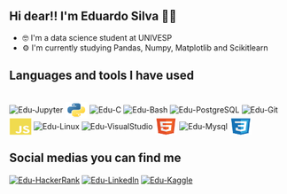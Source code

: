 ## Hi dear!! I'm Eduardo Silva 👋🏼


- 🤓 I'm a data science student at UNIVESP
- ⚙ I'm currently studying Pandas, Numpy, Matplotlib and Scikitlearn

## Languages and tools I have used
<div style="display: inline_block"><br>

  
  <img align="center" alt="Edu-Jupyter" height="30" width="40" src="https://cdn.jsdelivr.net/gh/devicons/devicon/icons/jupyter/jupyter-original-wordmark.svg">
  <img align="center" alt="Edu-Python" height="30" width="40" src="https://raw.githubusercontent.com/devicons/devicon/master/icons/python/python-original.svg">
  <img align="center" alt="Edu-C" height="30" width="40" src="https://cdn.jsdelivr.net/gh/devicons/devicon/icons/c/c-original.svg">
  <img align="center" alt="Edu-Bash" height="30" width="40" src="https://cdn.jsdelivr.net/gh/devicons/devicon/icons/bash/bash-original.svg">
  <img align="center" alt="Edu-PostgreSQL" height="30" width="40" src="https://cdn.jsdelivr.net/gh/devicons/devicon/icons/postgresql/postgresql-original.svg">
  <img align="center" alt="Edu-Git" height="30" width="40" src="https://cdn.jsdelivr.net/gh/devicons/devicon/icons/git/git-original.svg">
  <img align="center" alt="Edu-Js" height="30" width="40" src="https://raw.githubusercontent.com/devicons/devicon/master/icons/javascript/javascript-plain.svg">
  <img align="center" alt="Edu-Linux" height="30" width="40" src="https://cdn.jsdelivr.net/gh/devicons/devicon/icons/linux/linux-original.svg">
  <img align="center" alt="Edu-VisualStudio" height="30" width="40" src="https://cdn.jsdelivr.net/gh/devicons/devicon/icons/visualstudio/visualstudio-plain.svg">
  <img align="center" alt="Edu-HTML" height="30" width="40" src="https://raw.githubusercontent.com/devicons/devicon/master/icons/html5/html5-original.svg">
  <img align="center" alt="Edu-Mysql" height="30" width="40" src="https://cdn.jsdelivr.net/gh/devicons/devicon/icons/mysql/mysql-original.svg">
  <img align="center" alt="Edu-CSS" height="30" width="40" src="https://raw.githubusercontent.com/devicons/devicon/master/icons/css3/css3-original.svg">
  
</div>

## Social medias you can find me

<a href="https://www.hackerrank.com/eduardoalsilva45?hr_r=1"> <img align="center" alt="Edu-HackerRank" height="30" width="40" src="https://hrcdn.net/fcore/assets/work/header/hackerrank_logo-21e2867566.svg"></a>
<a href="https://www.linkedin.com/in/eduardo-almeida-da-silva-dev/"> <img align="center" alt="Edu-LinkedIn" height="30" width="40" src="https://cdn.jsdelivr.net/gh/devicons/devicon/icons/linkedin/linkedin-original.svg"></a>
<a href="https://www.kaggle.com/eduardosilvaap"> <img align="center" alt="Edu-Kaggle" height="30" width="40" src="https://cdn.jsdelivr.net/gh/devicons/devicon/icons/kaggle/kaggle-original-wordmark.svg"></a>




